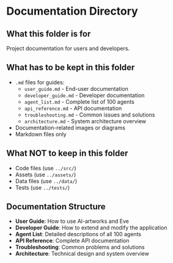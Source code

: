 # Documentation Directory

## What this folder is for
Project documentation for users and developers.

## What has to be kept in this folder
- `.md` files for guides:
  - `user_guide.md` - End-user documentation
  - `developer_guide.md` - Developer documentation
  - `agent_list.md` - Complete list of 100 agents
  - `api_reference.md` - API documentation
  - `troubleshooting.md` - Common issues and solutions
  - `architecture.md` - System architecture overview
- Documentation-related images or diagrams
- Markdown files only

## What NOT to keep in this folder
- Code files (use `../src/`)
- Assets (use `../assets/`)
- Data files (use `../data/`)
- Tests (use `../tests/`)

## Documentation Structure
- **User Guide**: How to use Al-artworks and Eve
- **Developer Guide**: How to extend and modify the application
- **Agent List**: Detailed descriptions of all 100 agents
- **API Reference**: Complete API documentation
- **Troubleshooting**: Common problems and solutions
- **Architecture**: Technical design and system overview